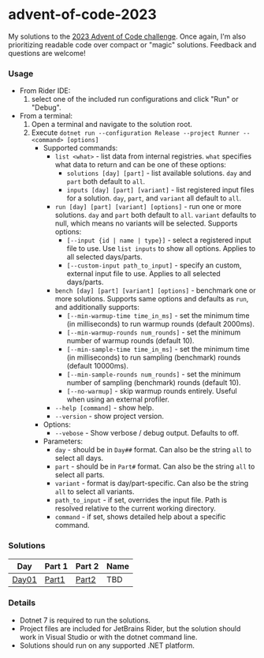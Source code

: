 # advent-of-code-2023

My solutions to the [2023 Advent of Code challenge](https://adventofcode.com/).
Once again, I'm also prioritizing readable code over compact or "magic" solutions.
Feedback and questions are welcome!

### Usage
* From Rider IDE:
  1. select one of the included run configurations and click "Run" or "Debug".
* From a terminal:
  1. Open a terminal and navigate to the solution root.
  2. Execute `dotnet run --configuration Release --project Runner -- <command> [options]`
     * Supported commands:
       * `list <what>` - list data from internal registries. `what` specifies what data to return and can be one of these options:
         * `solutions [day] [part]` - list available solutions. `day` and `part` both default to `all`.
         * `inputs [day] [part] [variant]` - list registered input files for a solution. `day`, `part`, and `variant` all default to `all`.
       * `run [day] [part] [variant] [options]` - run one or more solutions. `day` and `part` both default to `all`. `variant` defaults to null, which means no variants will be selected. Supports options:
         * `[--input {id | name | type}]` - select a registered input file to use. Use `list inputs` to show all options. Applies to all selected days/parts.
         * `[--custom-input path_to_input]` - specify an custom, external input file to use. Applies to all selected days/parts.
       * `bench [day] [part] [variant] [options]` - benchmark one or more solutions. Supports same options and defaults as `run`, and additionally supports:
         * `[--min-warmup-time time_in_ms]` - set the minimum time (in milliseconds) to run warmup rounds (default 2000ms).
         * `[--min-warmup-rounds num_rounds]` - set the minimum number of warmup rounds (default 10).
         * `[--min-sample-time time_in_ms]` - set the minimum time (in milliseconds) to run sampling (benchmark) rounds (default 10000ms).
         * `[--min-sample-rounds num_rounds]` - set the minimum number of sampling (benchmark) rounds (default 10).
         * `[--no-warmup]` - skip warmup rounds entirely. Useful when using an external profiler.
       * `--help [command]` - show help.
       * `--version` - show project version.
     * Options:
       * `--vebose` - Show verbose / debug output. Defaults to off.
     * Parameters:
       * `day` - should be in `Day##` format. Can also be the string `all` to select all days.
       * `part` - should be in `Part#` format. Can also be the string `all` to select all parts.
       * `variant` - format is day/part-specific. Can also be the string `all` to select all variants.
       * `path_to_input` - if set, overrides the input file. Path is resolved relative to the current working directory.
       * `command` - if set, shows detailed help about a specific command.

### Solutions
| Day                         | Part 1                                         | Part 2                                         | Name                                                            |
|-----------------------------|------------------------------------------------|------------------------------------------------|-----------------------------------------------------------------|
| [Day01](Solutions/Day01)    | [Part1](Solutions/Day01/Day01Part1.cs)         | [Part2](Solutions/Day01/Day01Part2.cs)         | TBD                                                             |

### Details
* Dotnet 7 is required to run the solutions.
* Project files are included for JetBrains Rider, but the solution should work in Visual Studio or with the dotnet command line.
* Solutions should run on any supported .NET platform.
